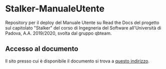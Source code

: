 # Stalker-ManualeUtente
Repository per il deploy del Manuale Utente su Read the Docs del progetto sul capitolato "Stalker" del corso di Ingegneria del Software all'Università di Padova, A.A. 2019/2020, svolta dal gruppo qbteam.

## Accesso al documento
Il sito presso cui è disponibile il documento si trova a [questo indirizzo](https://stalker-manuale-utente.readthedocs.io/).
